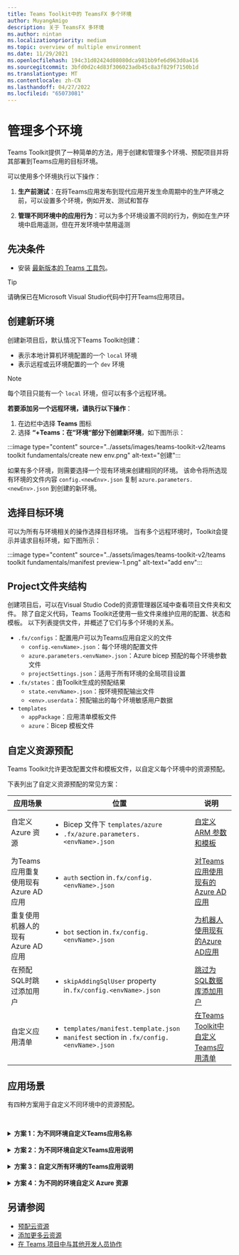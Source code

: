 ```yaml
---
title: Teams Toolkit中的 TeamsFX 多个环境
author: MuyangAmigo
description: 关于 TeamsFX 多环境
ms.author: nintan
ms.localizationpriority: medium
ms.topic: overview of multiple environment
ms.date: 11/29/2021
ms.openlocfilehash: 194c31d02424d08080dca981bb9fe6d963d0a416
ms.sourcegitcommit: 3bfd0d2c4d83f306023adb45c8a3f829f7150b1d
ms.translationtype: MT
ms.contentlocale: zh-CN
ms.lasthandoff: 04/27/2022
ms.locfileid: "65073081"
---
```

# <a name="manage-multiple-environments"></a>管理多个环境

 Teams Toolkit提供了一种简单的方法，用于创建和管理多个环境、预配项目并将其部署到Teams应用的目标环境。

 可以使用多个环境执行以下操作：

1. **生产前测试**：在将Teams应用发布到现代应用开发生命周期中的生产环境之前，可以设置多个环境，例如开发、测试和暂存

2. **管理不同环境中的应用行为**：可以为多个环境设置不同的行为，例如在生产环境中启用遥测，但在开发环境中禁用遥测

## <a name="prerequisite"></a>先决条件

* 安装 [最新版本的 Teams 工具包](https://marketplace.visualstudio.com/items?itemName=TeamsDevApp.ms-teams-vscode-extension)。

> [!TIP]
> 请确保已在Microsoft Visual Studio代码中打开Teams应用项目。

## <a name="create-a-new-environment"></a>创建新环境

创建新项目后，默认情况下Teams Toolkit创建：

* 表示本地计算机环境配置的一个 `local` 环境
* 表示远程或云环境配置的一个 `dev` 环境

> [!NOTE]
> 每个项目只能有一个 `local` 环境，但可以有多个远程环境。

**若要添加另一个远程环境，请执行以下操作**：

1. 在边栏中选择 **Teams** 图标
2. 选择 **“+Teams：在”环境“部分下创建新环境**，如下图所示：

:::image type="content" source="../assets/images/teams-toolkit-v2/teams toolkit fundamentals/create new env.png" alt-text="创建":::

如果有多个环境，则需要选择一个现有环境来创建相同的环境。 该命令将所选现有环境的文件内容 `config.<newEnv>.json` 复制 `azure.parameters.<newEnv>.json` 到创建的新环境。

## <a name="select-target-environment"></a>选择目标环境

可以为所有与环境相关的操作选择目标环境。 当有多个远程环境时，Toolkit会提示并请求目标环境，如下图所示：

:::image type="content" source="../assets/images/teams-toolkit-v2/teams toolkit fundamentals/manifest preview-1.png" alt-text="add env":::

## <a name="project-folder-structure"></a>Project文件夹结构

创建项目后，可以在Visual Studio Code的资源管理器区域中查看项目文件夹和文件。 除了自定义代码，Teams Toolkit还使用一些文件来维护应用的配置、状态和模板。 以下列表提供文件，并概述了它们与多个环境的关系。

* `.fx/configs`：配置用户可以为Teams应用自定义的文件
  * `config.<envName>.json`：每个环境的配置文件 
  * `azure.parameters.<envName>.json`：Azure bicep 预配的每个环境参数文件
  * `projectSettings.json`：适用于所有环境的全局项目设置
* `.fx/states`：由Toolkit生成的预配结果
  * `state.<envName>.json`：按环境预配输出文件
  * `<env>.userdata`：预配输出的每个环境敏感用户数据
* `templates`
  * `appPackage`：应用清单模板文件
  * `azure`：Bicep 模板文件

## <a name="customize-resource-provision"></a>自定义资源预配

Teams Toolkit允许更改配置文件和模板文件，以自定义每个环境中的资源预配。

下表列出了自定义资源预配的常见方案：

| 应用场景 | 位置| 说明 |
| --- | --- | --- |
| 自定义 Azure 资源 | <ul> <li>Bicep 文件下 `templates/azure`</li> <li>`.fx/azure.parameters.<envName>.json`</li></ul> | [自定义 ARM 参数和模板](provision.md#customize-arm-parameters-and-templates) |
| 为Teams应用重复使用现有Azure AD应用 | <ul> <li>`auth` section in`.fx/config.<envName>.json`</li> </ul> |  [对Teams应用使用现有的Azure AD应用](provision.md#use-an-existing-azure-ad-app-for-your-teams-app) |
| 重复使用机器人的现有Azure AD应用 | <ul> <li>`bot` section in`.fx/config.<envName>.json`</li> </ul> | [为机器人使用现有的Azure AD应用](provision.md#use-an-existing-azure-ad-app-for-your-bot) |
| 在预配SQL时跳过添加用户 | <ul> <li>`skipAddingSqlUser` property in`.fx/config.<envName>.json`</li> </ul> | [跳过为SQL数据库添加用户](provision.md#skip-adding-user-for-sql-database) |
| 自定义应用清单 | <ul> <li>`templates/manifest.template.json`</li> <li>`manifest` section in `.fx/config.<envName>.json`</li>  </ul> | [在Teams Toolkit中自定义Teams应用清单](TeamsFx-manifest-customization.md) |

## <a name="scenarios"></a>应用场景

有四种方案用于自定义不同环境中的资源预配。
<br>

<br><details>
<summary><b>方案 1：为不同环境自定义Teams应用名称</b></summary>

可以将Teams应用名称`myapp(dev)`设置为默认环境`dev`和`myapp(staging)`过渡环境`staging`。

执行以下自定义步骤：

1. 打开配置文件 `.fx/configs/config.dev.json`
2. 将 *清单> appName 的属性>简短* 更新为 `myapp(dev)`

  `.fx/configs/config.dev.json`更新如下所示：

  ```json
  {
      "$schema": "https://aka.ms/teamsfx-env-config-schema",
      "description": "You can customize the TeamsFx config for different environments.   Visit https://aka.ms/teamsfx-env-config to learn more about this.",
      "manifest": {
          "appName": {
              "short": "myapp(dev)"
              ...
          }
      }
      ...
  }
  ```

3. 创建新环境并将其命名（如果不存在）`staging`
4. 打开配置文件 `.fx/configs/config.staging.json`
5. 更新同一属性 `myapp(staging)`
6. 在 `dev` 和 `staging` 环境中运行预配命令以更新远程环境中的应用名称。 若要使用Teams Toolkit运行预配命令，请参阅[预配](provision.md#provision-using-teams-toolkit)
</details>
<br>


<details>
<summary><b>方案 2：为不同环境自定义Teams应用说明</b></summary>

在此方案中，你将了解如何为不同的环境设置不同的Teams应用说明：

* 对于默认环境 `dev`，说明为 `my app description for dev`
* 对于过渡环境 `staging`，说明是 `my app description for staging`

执行以下自定义步骤：

1. 打开配置文件 `.fx/configs/config.dev.json`
2. 添加 *清单>说明的新属性>用值短*`my app description for dev`

  `.fx/configs/config.dev.json`更新如下所示：

  ```json
  {
      "$schema": "https://aka.ms/teamsfx-env-config-schema",
      "description": "You can customize the TeamsFx config for different environments.   Visit https://aka.ms/teamsfx-env-config to learn more about this.",
      "manifest": {
          ...
          "description": {
              "short": "`my app description for dev"
              ...
          }
      }
      ...
  }
  ```

3. 创建新环境并将其命名（如果不存在）`staging`
4. 打开配置文件 `.fx/configs/config.staging.json`
5. 将同一属性添加到 `my app description for staging`
6. 打开Teams应用清单模板`templates/appPackage/manifest.template.json`
7. 更新属性`description > short`以使用在配置具有胡子语法的文件中定义的 **变量**`{{config.manifest.description.short}}`
  
  `manifest.template.json`更新如下所示：

  ```json
  {
    "$schema": "https://developer.microsoft.com/en-us/json-schemas/teams/v1.11/MicrosoftTeams.schema.json",
    "manifestVersion": "1.11",
    "version": "1.0.0",
    ...
    "description": {
      "short": "{{config.manifest.description.short}}", 
      ...
    },
    ...
  }
  ```

8. 针对 `dev` 环境 `staging` 运行预配命令，以更新远程环境中的应用名称。 若要使用Teams Toolkit运行预配命令，请参阅[预配](provision.md#provision-using-teams-toolkit)

</details>
<br>

<details>
<summary><b>方案 3：自定义所有环境的Teams应用说明</b></summary>

在此方案中，你将了解如何为所有环境设置Teams应用`my app description`的说明。

由于Teams应用清单模板在所有环境中共享，因此我们可以为目标更新其中的说明值：

1. 打开Teams应用清单模板`templates/appPackage/manifest.template.json`
2. 使用 **硬编码字符串** 更新属性`description > short` `my app description`
  
  `manifest.template.json`更新如下所示：

  ```json
  {
    "$schema": "https://developer.microsoft.com/en-us/json-schemas/teams/v1.11/MicrosoftTeams.schema.json",
    "manifestVersion": "1.11",
    "version": "1.0.0",
    ...
    "description": {
      "short": "my app description",
      ...
    },
    ...
  }
 ```
3. 针对 **所有** 环境运行预配命令，以更新远程环境中的应用名称。 若要使用Teams Toolkit运行预配命令，请参阅[预配](provision.md#provision-using-teams-toolkit)
<br></details>
<br>
<details>
<br><summary><b>方案 4：为不同的环境自定义 Azure 资源</b></summary>
可以通过编辑与 fx/configs/azure.parameters 对应的环境，为每个环境自定义 Azure 资源，例如指定 Azure 函数名称。{env}.json。 文件。

有关 Bicep 模板和参数文件的详细信息，请参阅 <br [预配云资源](provision.md)
</details>



## <a name="see-also"></a>另请参阅

* [预配云资源](provision.md)
* [添加更多云资源](add-resource.md)
* [在 Teams 项目中与其他开发人员协作](TeamsFx-collaboration.md)